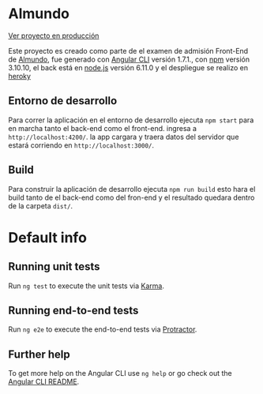 # Almundo

[Ver proyecto en producción](https://mighty-dusk-75432.herokuapp.com/)

Este proyecto es creado como parte de el examen de admisión Front-End de [Almundo](https://almundo.com.co/), fue generado con [Angular CLI](https://github.com/angular/angular-cli) versión 1.7.1., con [npm](https://www.npmjs.com/) versión 3.10.10, el back está en [node.js](https://nodejs.org/es/) versión 6.11.0 y el despliegue se realizo en [heroky](https://www.heroku.com/)  

## Entorno de desarrollo

Para correr la aplicación en el entorno de desarrollo ejecuta `npm start` para en marcha tanto el back-end como el front-end. ingresa a `http://localhost:4200/`. la app cargara y traera datos del servidor que estará corriendo en `http://localhost:3000/`.

## Build

Para construir la aplicación de desarrollo ejecuta `npm run build` esto hara el build tanto de el back-end como del fron-end y el resultado quedara dentro de la carpeta `dist/`.


# Default info

## Running unit tests

Run `ng test` to execute the unit tests via [Karma](https://karma-runner.github.io).

## Running end-to-end tests

Run `ng e2e` to execute the end-to-end tests via [Protractor](http://www.protractortest.org/).

## Further help

To get more help on the Angular CLI use `ng help` or go check out the [Angular CLI README](https://github.com/angular/angular-cli/blob/master/README.md).

